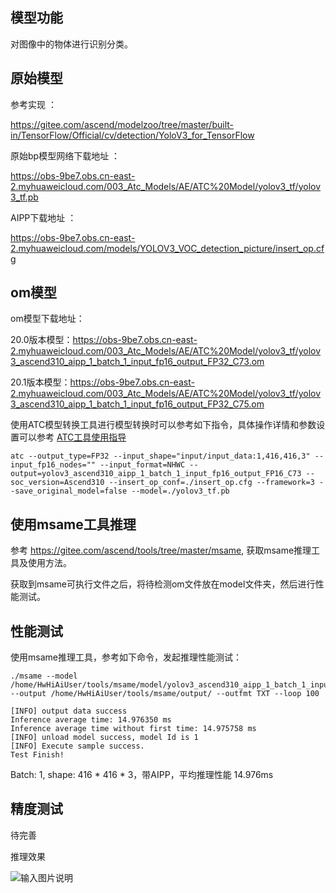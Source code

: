 ## 模型功能

 对图像中的物体进行识别分类。

## 原始模型

参考实现 ：

https://gitee.com/ascend/modelzoo/tree/master/built-in/TensorFlow/Official/cv/detection/YoloV3_for_TensorFlow


原始bp模型网络下载地址 ：

https://obs-9be7.obs.cn-east-2.myhuaweicloud.com/003_Atc_Models/AE/ATC%20Model/yolov3_tf/yolov3_tf.pb

AIPP下载地址 ：

https://obs-9be7.obs.cn-east-2.myhuaweicloud.com/models/YOLOV3_VOC_detection_picture/insert_op.cfg

## om模型

om模型下载地址：

20.0版本模型：https://obs-9be7.obs.cn-east-2.myhuaweicloud.com/003_Atc_Models/AE/ATC%20Model/yolov3_tf/yolov3_ascend310_aipp_1_batch_1_input_fp16_output_FP32_C73.om

20.1版本模型：https://obs-9be7.obs.cn-east-2.myhuaweicloud.com/003_Atc_Models/AE/ATC%20Model/yolov3_tf/yolov3_ascend310_aipp_1_batch_1_input_fp16_output_FP32_C75.om

使用ATC模型转换工具进行模型转换时可以参考如下指令，具体操作详情和参数设置可以参考  [ATC工具使用指导](https://support.huaweicloud.com/ti-atc-A200dk_3000/altasatc_16_002.html) 

```
atc --output_type=FP32 --input_shape="input/input_data:1,416,416,3" --input_fp16_nodes="" --input_format=NHWC --output=yolov3_ascend310_aipp_1_batch_1_input_fp16_output_FP16_C73 --soc_version=Ascend310 --insert_op_conf=./insert_op.cfg --framework=3 --save_original_model=false --model=./yolov3_tf.pb
```

## 使用msame工具推理

参考 https://gitee.com/ascend/tools/tree/master/msame, 获取msame推理工具及使用方法。

获取到msame可执行文件之后，将待检测om文件放在model文件夹，然后进行性能测试。

## 性能测试

使用msame推理工具，参考如下命令，发起推理性能测试： 

```
./msame --model /home/HwHiAiUser/tools/msame/model/yolov3_ascend310_aipp_1_batch_1_input_fp16_output_FP16_C73.om --output /home/HwHiAiUser/tools/msame/output/ --outfmt TXT --loop 100

```

```
[INFO] output data success
Inference average time: 14.976350 ms
Inference average time without first time: 14.975758 ms
[INFO] unload model success, model Id is 1
[INFO] Execute sample success.
Test Finish!
```

Batch: 1, shape: 416 * 416 * 3，带AIPP，平均推理性能 14.976ms

## 精度测试

待完善

推理效果

![输入图片说明](https://images.gitee.com/uploads/images/2020/1116/160255_32f676b5_8113712.png "图片4.png")
